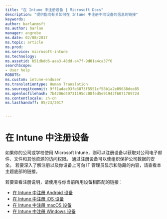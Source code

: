 ```yaml
---
title: "在 Intune 中注册设备 | Microsoft Docs"
description: "提供指向有关如何在 Intune 中注册不同设备的信息的链接"
keywords: 
author: barlanmsft
ms.author: barlan
manager: angrobe
ms.date: 02/08/2017
ms.topic: article
ms.prod: 
ms.service: microsoft-intune
ms.technology: 
ms.assetid: b51dbdd6-aaa3-48dd-a47f-9d01a4ca37f6
searchScope:
- User help
ROBOTS: 
ms.custom: intune-enduser
ms.translationtype: Human Translation
ms.sourcegitcommit: 9ff1adae93fe6873f5551cf58b1a2e89638dee85
ms.openlocfilehash: 7b4206d49731195dc08fed5e91942f6071789724
ms.contentlocale: zh-cn
ms.lasthandoff: 05/23/2017


---
```


# <a name="enroll-your-device-in-intune"></a>在 Intune 中注册设备

如果你的公司或学校使用 Microsoft Intune，则可以注册设备以获取对公司电子邮件、文件和其他资源的访问权限。 通过注册设备可以使组织保护公司数据的安全。 若要深入了解注册以及你设备上可向 IT 管理员显示和隐藏的内容，请查看本主题底部的链接。

若要查看注册说明，请使用与你当前所用设备相匹配的链接：

- [在 Intune 中注册 Android 设备](enroll-your-device-in-Intune-android.md)
- [在 Intune 中注册 iOS 设备](enroll-your-device-in-intune-ios.md)
- [在 Intune 中注册 macOS 设备](enroll-your-device-in-intune-macos.md)
- [在 Intune 中注册 Windows 设备](enroll-your-device-in-intune-windows.md)

